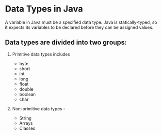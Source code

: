 # Data Types in Java

A variable in Java must be a specified data type. Java is statically-typed, so it expects its variables to be declared before they can be assigned values.

## Data types are divided into two groups:

1. Primitive data types includes

    - byte
    - short
    - int
    - long
    - float
    - double
    - boolean
    - char

2. Non-primitive data types -
    - String
    - Arrays
    - Classes
